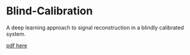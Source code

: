 # Blind-Calibration

A deep learning approach to signal reconstruction in a blindly calibrated system.

[pdf here](Blind_Calibration.pdf)